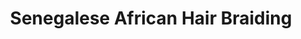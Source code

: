 ---
title: "Senegalese African Hair Braiding"
url: /aurora/senegalese-african-hair-braiding/
shop: hairdresser
---